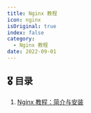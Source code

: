 ```yaml
---
title: Nginx 教程
icon: nginx
isOriginal: true
index: false
category:
  - Nginx 教程
date: 2022-09-01
---
```


## 🎖️ 目录

1. [Nginx 教程：简介与安装](2022-09-01-intro-install.md)
